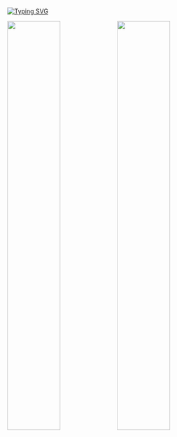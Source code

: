 <div align="left"/>
</br>

[![Typing SVG](https://readme-typing-svg.herokuapp.com?font=Oleo+Script&color=454545&duration=6000&size=36&center=left&vCenter=true&width=460&height=53&lines=%E3%80%80%E3%80%80Step+by+Step+:D+%E3%80%80%E3%80%80)](https://git.io/typing-svg)

<!-- profile -->
<img src="https://github-readme-stats.vercel.app/api?username=sense-g&show_icons=true&theme=radical&hide_border=false&bg_color=FCFCFC&icon_color=918FE0&text_color=747474&title_color=000000&custom_title=GitHub+Stats" width=49% />

<img src="https://github-readme-stats.vercel.app/api/top-langs?username=sense-g&layout=compact&custom_title=Used+Language&langs_count=4" width=49% />
